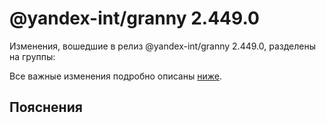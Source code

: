 # @yandex-int/granny 2.449.0

<!-- ЧЕЛОВЕЧЕСКОЕ ВСТУПЛЕНИЕ -->

Изменения, вошедшие в релиз @yandex-int/granny 2.449.0, разделены на группы:

Все важные изменения подробно описаны [ниже](#Пояснения).

## Пояснения

